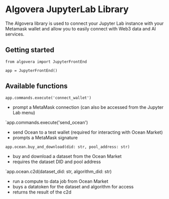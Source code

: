 # Algovera JupyterLab Library

The Algovera library is used to connect your Jupyter Lab instance with your Metamask wallet and allow you to easily connect with Web3 data and AI services.

## Getting started

```
from algovera import JupyterFrontEnd

app = JupyterFrontEnd()
```

## Available functions

`app.commands.execute('connect_wallet')`

- prompt a MetaMask connection (can also be accessed from the Jupyter Lab menu)

`app.commands.execute('send_ocean')

- send Ocean to a test wallet (required for interacting with Ocean Market)
- prompts a MetaMask signature

`app.ocean.buy_and_download(did: str, pool_address: str)`

- buy and download a dataset from the Ocean Market
- requires the dataset DID and pool address

`app.ocean.c2d(dataset_did: str, algorithm_did: str)

- run a compute to data job from Ocean Market
- buys a datatoken for the dataset and algorithm for access
- returns the result of the c2d
